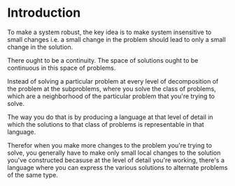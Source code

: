 # Introduction
To make a system robust, the key idea is to make system insensitive to small changes i.e. a small change in the problem should lead to only a small change in the solution.

There ought to be a continuity. The space of solutions ought to be continuous in this space of problems.

Instead of solving a particular problem at every level of decomposition of the problem at the subproblems, where you solve the class of problems, which are a neighborhood of the particular problem that you're trying to solve.

The way you do that is by producing a language at that level of detail in which the solutions to that class of problems is representable in that language.

Therefor when you make more changes to the problem you're trying to solve, you generally have to make only small local changes to the solution you've constructed becasuse at the level of detail you're working, there's a language where you can express the various solutions to alternate problems of the same type.

